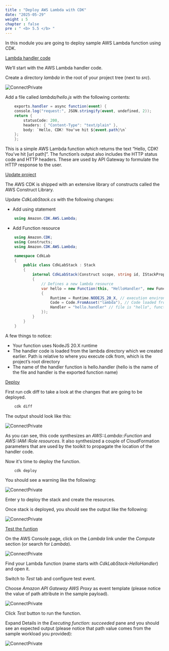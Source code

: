 ```yaml
---
title : "Deploy AWS Lambda with CDK"
date: "2025-05-29"
weight : 5
chapter : false
pre : " <b> 5.5 </b> "
---
```



In this module you are going to deploy sample AWS Lambda function using CDK.

[Lambda handler code](#)

We’ll start with the AWS Lambda handler code.

Create a directory *lambda* in the root of your project tree (next to *src*).

![ConnectPrivate](/images/5-Infrastructure/5.12.png)

Add a file called *lambda/hello.js* with the following contents:

```csharp
    exports.handler = async function(event) {
    console.log("request:", JSON.stringify(event, undefined, 2));
    return {
        statusCode: 200,
        headers: { "Content-Type": "text/plain" },
        body: `Hello, CDK! You've hit ${event.path}\n`
    };
    };
```

This is a simple AWS Lambda function which returns the text “Hello, CDK! You’ve hit [url path]”. The function’s output also includes the HTTP status code and HTTP headers. These are used by API Gateway to formulate the HTTP response to the user.

[Update project]()

The AWS CDK is shipped with an extensive library of constructs called the AWS Construct Library.

Update *CdkLabStack.cs* with the following changes:

- Add using statement
  
```csharp
    using Amazon.CDK.AWS.Lambda;
```

- Add Function resource

```csharp
    using Amazon.CDK;
    using Constructs;
    using Amazon.CDK.AWS.Lambda;

    namespace CdkLab
    {
        public class CdkLabStack : Stack
        {
            internal CdkLabStack(Construct scope, string id, IStackProps props = null) : base(scope, id, props)
            {
                // Defines a new lambda resource
                var hello = new Function(this, "HelloHandler", new FunctionProps
                {
                    Runtime = Runtime.NODEJS_20_X, // execution environment
                    Code = Code.FromAsset("lambda"), // Code loaded from the "lambda" directory
                    Handler = "hello.handler" // file is "hello", function is "handler"
                });
            }
        }
    }
```

A few things to notice:

- Your function uses NodeJS 20.X runtime
- The handler code is loaded from the lambda directory which we created earlier. Path is relative to where you execute cdk from, which is the project’s root directory
- The name of the handler function is hello.handler (hello is the name of the file and handler is the exported function name)

[Deploy]()

First run cdk diff to take a look at the changes that are going to be deployed.

```csharp
    cdk diff
```

The output should look like this:

![ConnectPrivate](/images/5-Infrastructure/5.13.png)

As you can see, this code synthesizes an *AWS::Lambda::Function* and *AWS::IAM::Role resources*. It also synthesized a couple of CloudFormation parameters that are used by the toolkit to propagate the location of the handler code.

Now it's time to deploy the function.

```csharp
    cdk deploy
```

You should see a warning like the following:

![ConnectPrivate](/images/5-Infrastructure/5.14.png)

Enter y to deploy the stack and create the resources.

Once stack is deployed, you should see the output like the following:

![ConnectPrivate](/images/5-Infrastructure/5.15.png)

[Test the funtion]()

On the AWS Console page, click on the *Lambda* link under the *Compute* section (or search for *Lambda*).

![ConnectPrivate](/images/5-Infrastructure/5.16.png)

Find your Lambda function (name starts with *CdkLabStack-HelloHandler*) and open it.

Switch to *Test* tab and configure test event.

Choose *Amazon API Gateway AWS Proxy* as event template (please notice the value of path attribute in the sample payload).

![ConnectPrivate](/images/5-Infrastructure/5.17.png)

Click *Test* button to run the function.

Expand Details in the *Executing function: succeeded* pane and you should see an expected output (please notice that path value comes from the sample workload you provided):

![ConnectPrivate](/images/5-Infrastructure/5.18.png)